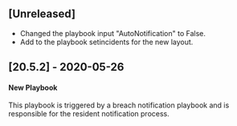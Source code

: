## [Unreleased]
- Changed the playbook input "AutoNotification" to False.
- Add to the playbook setincidents for the new layout.

## [20.5.2] - 2020-05-26
#### New Playbook
This playbook is triggered by a breach notification playbook and is responsible for the resident notification process.